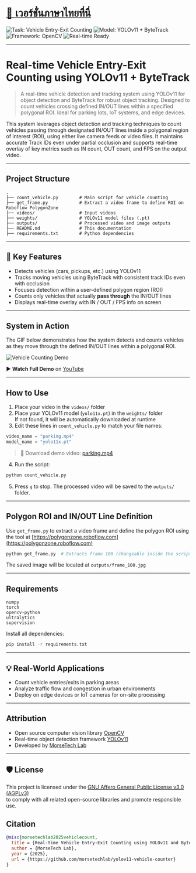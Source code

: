 # [📘 เวอร์ชั่นภาษาไทยที่นี่](README.md)

![Task: Vehicle Entry-Exit Counting](https://img.shields.io/badge/Task-Vehicle%20Counting-blue?style=for-the-badge)
![Model: YOLOv11 + ByteTrack](https://img.shields.io/badge/Model-YOLOv11%20%2B%20ByteTrack-purple?style=for-the-badge)
![Framework: OpenCV](https://img.shields.io/badge/Framework-OpenCV-red?style=for-the-badge)
![Real-time Ready](https://img.shields.io/badge/Real--time-Yes-green?style=for-the-badge)

---

# Real-time Vehicle Entry-Exit Counting using YOLOv11 + ByteTrack  
> A real-time vehicle detection and tracking system using YOLOv11 for object detection and ByteTrack for robust object tracking. Designed to count vehicles crossing defined IN/OUT lines within a specified polygonal ROI. Ideal for parking lots, IoT systems, and edge devices.

This system leverages object detection and tracking techniques to count vehicles passing through designated IN/OUT lines inside a polygonal region of interest (ROI), using either live camera feeds or video files. It maintains accurate Track IDs even under partial occlusion and supports real-time overlay of key metrics such as IN count, OUT count, and FPS on the output video.

---

## Project Structure

```
.
├── count_vehicle.py        # Main script for vehicle counting
├── get_frame.py            # Extract a video frame to define ROI on Roboflow PolygonZone
├── videos/                 # Input videos
├── weights/                # YOLOv11 model files (.pt)
├── outputs/                # Processed video and image outputs
├── README.md               # This documentation
├── requirements.txt        # Python dependencies
```

---

## 🎯 Key Features

- Detects vehicles (cars, pickups, etc.) using YOLOv11
- Tracks moving vehicles using ByteTrack with consistent track IDs even with occlusion
- Focuses detection within a user-defined polygon region (ROI)
- Counts only vehicles that actually **pass through** the IN/OUT lines
- Displays real-time overlay with IN / OUT / FPS info on screen

---

## System in Action

The GIF below demonstrates how the system detects and counts vehicles as they move through the defined IN/OUT lines within a polygonal ROI.

![Vehicle Counting Demo](output.gif)

▶️ **Watch Full Demo** on [YouTube](https://www.youtube.com/watch?v=17F-Efu0Z5M)

---

## How to Use

1. Place your video in the `videos/` folder
2. Place your YOLOv11 model (`yolo11x.pt`) in the `weights/` folder  
   If not found, it will be automatically downloaded at runtime
3. Edit these lines in `count_vehicle.py` to match your file names:

```python
video_name = "parking.mp4"
model_name = "yolo11x.pt"
```

> 🔗 Download demo video: [parking.mp4](https://drive.google.com/file/d/1SHUg4CTJOr1VHGALDlz6n41lb7jXkLBc/view?usp=sharing)

4. Run the script:

```bash
python count_vehicle.py
```

5. Press `q` to stop. The processed video will be saved to the `outputs/` folder.

---

## Polygon ROI and IN/OUT Line Definition

Use `get_frame.py` to extract a video frame and define the polygon ROI using the tool at [https://polygonzone.roboflow.com](https://polygonzone.roboflow.com)

```bash
python get_frame.py  # Extracts frame 100 (changeable inside the script)
```

The saved image will be located at `outputs/frame_100.jpg`

---

## Requirements

```
numpy
torch
opencv-python
ultralytics
supervision
```

Install all dependencies:

```bash
pip install -r requirements.txt
```

---

## 💡 Real-World Applications

- Count vehicle entries/exits in parking areas
- Analyze traffic flow and congestion in urban environments
- Deploy on edge devices or IoT cameras for on-site processing

---

## Attribution

- Open source computer vision library [OpenCV](https://opencv.org)
- Real-time object detection framework [YOLOv11](https://github.com/ultralytics/ultralytics)
- Developed by [MorseTech Lab](https://www.morsetechlab.com/)

---

## 🛡️ License

This project is licensed under the [GNU Affero General Public License v3.0 (AGPLv3)](https://www.gnu.org/licenses/agpl-3.0.html)  
to comply with all related open-source libraries and promote responsible use.

## Citation
```bibtex
@misc{morsetechlab2025vehiclecount,
  title = {Real-time Vehicle Entry-Exit Counting using YOLOv11 and ByteTrack},
  author = {MorseTech Lab},
  year = {2025},
  url = {https://github.com/morsetechlab/yolov11-vehicle-counter}
}
```

<!--
tags: Vehicle Counting, YOLOv11, ByteTrack, Object Detection, Object Tracking, Entry Exit Line, Parking Lot Monitoring, Computer Vision, OpenCV, Ultralytics, Real-time Analytics, Python, Edge Device
-->

<!-- Open Graph / Twitter Meta -->
<!--
<meta property="og:title" content="YOLOv11 Vehicle Counter: Real-time Entry/Exit Counting with ByteTrack" />
<meta property="og:description" content="Real-time vehicle detection and tracking system using YOLOv11 and ByteTrack. Counts vehicles crossing custom IN/OUT lines inside polygonal ROI." />
<meta property="og:image" content="https://raw.githubusercontent.com/morsetechlab/yolov11-vehicle-counter/main/output.gif" />
<meta property="og:url" content="https://github.com/morsetechlab/yolov11-vehicle-counter" />
<meta property="og:type" content="website" />

<meta name="twitter:card" content="summary_large_image" />
<meta name="twitter:title" content="YOLOv11 Vehicle Counter: Entry/Exit Tracking with ByteTrack" />
<meta name="twitter:description" content="Detect and count vehicles in real-time using YOLOv11 and ByteTrack. Ideal for parking lots, IoT devices, and traffic analytics." />
<meta name="twitter:image" content="https://raw.githubusercontent.com/morsetechlab/yolov11-vehicle-counter/main/output.gif" />
-->
